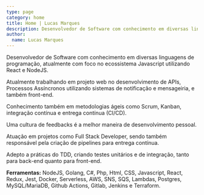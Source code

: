 ```yaml
---
type: page
category: home
title: Home | Lucas Marques
description: Desenvolvedor de Software com conhecimento em diversas linguagens de programação, atualmente com foco no ecossistema Javascript utilizando React e NodeJS.
author:
  name: Lucas Marques
---
```


Desenvolvedor de Software com conhecimento em diversas linguagens de programação, atualmente com foco no ecossistema Javascript utilizando React e NodeJS.

Atualmente trabalhando em projeto web no desenvolvimento de APIs, Processos Assíncronos utilizando sistemas de notificação e mensageiria, e também front-end.

Conhecimento também em metodologias ágeis como Scrum, Kanban, integração contínua e entrega contínua (CI/CD).

Uma cultura de feedbacks é a melhor maneira de desenvolvimento pessoal.

Atuação em projetos como Full Stack Developer, sendo também responsável pela criação de pipelines para entrega contínua.

Adepto a práticas do TDD, criando testes unitários e de integração, tanto para back-end quanto para front-end.

**Ferramentas:** NodeJS, Golang, C#, Php, Html, CSS, Javascript, React, Redux, Jest, Docker, Serverless, AWS, SNS, SQS, Lambdas, Postgres, MySQL/MariaDB, Github Actions, Gitlab, Jenkins e Terraform.
